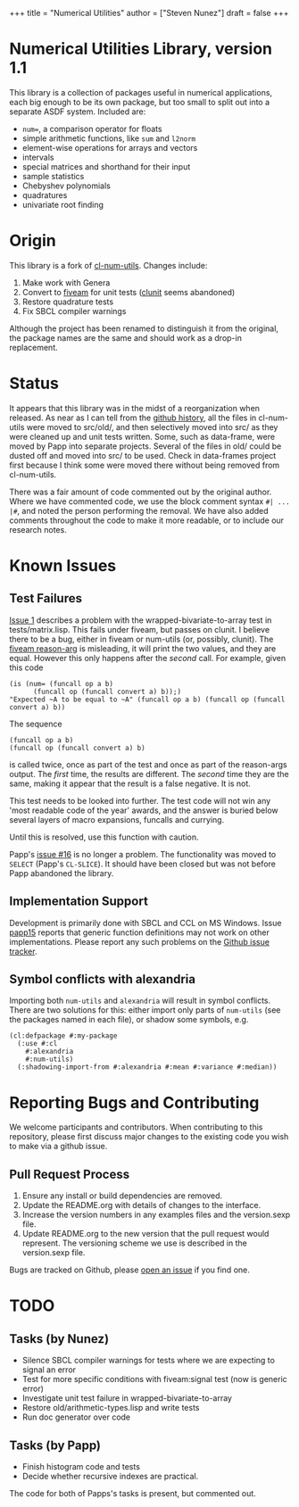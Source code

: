 +++
title = "Numerical Utilities"
author = ["Steven Nunez"]
draft = false
+++

# Numerical Utilities Library, version 1.1

This library is a collection of packages useful in numerical
applications, each big enough to be its own package, but too small to
split out into a separate ASDF system. Included are:

-   `num=`, a comparison operator for floats
-   simple arithmetic functions, like `sum` and `l2norm`
-   element-wise operations for arrays and vectors
-   intervals
-   special matrices and shorthand for their input
-   sample statistics
-   Chebyshev polynomials
-   quadratures
-   univariate root finding

# Origin

This library is a fork of
[cl-num-utils](https://github.com/tpapp/cl-num-utils). Changes include:

1.  Make work with Genera
2.  Convert to [fiveam](https://github.com/sionescu/fiveam) for unit
    tests ([clunit](https://github.com/tgutu/clunit) seems abandoned)
3.  Restore quadrature tests
4.  Fix SBCL compiler warnings

Although the project has been renamed to distinguish it from the
original, the package names are the same and should work as a drop-in
replacement.

# Status

It appears that this library was in the midst of a reorganization when
released. As near as I can tell from the [github
history](https://github.com/tpapp/cl-num-utils/commit/a0f522b44b465fc071623f9662bdde0163be6467),
all the files in cl-num-utils were moved to src/old/, and then
selectively moved into src/ as they were cleaned up and unit tests
written. Some, such as data-frame, were moved by Papp into separate
projects. Several of the files in old/ could be dusted off and moved
into src/ to be used. Check in data-frames project first because I think
some were moved there without being removed from cl-num-utils.

There was a fair amount of code commented out by the original author.
Where we have commented code, we use the block comment syntax
`#| ... |#`, and noted the person performing the removal. We have also
added comments throughout the code to make it more readable, or to
include our research notes.

# Known Issues

## Test Failures

[Issue 1](https://github.com/Symbolics/num-utils/issues/1) describes a
problem with the wrapped-bivariate-to-array test in tests/matrix.lisp.
This fails under fiveam, but passes on clunit. I believe there to be a
bug, either in fiveam or num-utils (or, possibly, clunit). The [fiveam
reason-arg](https://common-lisp.net/project/fiveam/docs/api/macro_005FIT.BESE.FIVEAM_003A_003AIS.html)
is misleading, it will print the two values, and they are equal. However
this only happens after the *second* call. For example, given this code

``` {.commonlisp org-language="lisp"}
(is (num= (funcall op a b)
      (funcall op (funcall convert a) b));)
"Expected ~A to be equal to ~A" (funcall op a b) (funcall op (funcall convert a) b))
```

The sequence

``` {.commonlisp org-language="lisp"}
(funcall op a b)
(funcall op (funcall convert a) b)
```

is called twice, once as part of the test and once as part of the
reason-args output. The *first* time, the results are different. The
*second* time they are the same, making it appear that the result is a
false negative. It is not.

This test needs to be looked into further. The test code will not win
any \'most readable code of the year\' awards, and the answer is buried
below several layers of macro expansions, funcalls and currying.

Until this is resolved, use this function with caution.

Papp\'s [issue \#16](https://github.com/tpapp/cl-num-utils/issues/16) is
no longer a problem. The functionality was moved to `SELECT` (Papp\'s
`CL-SLICE`). It should have been closed but was not before Papp
abandoned the library.

## Implementation Support

Development is primarily done with SBCL and CCL on MS Windows. Issue
[papp15](https://github.com/tpapp/cl-num-utils/issues/15) reports that
generic function definitions may not work on other implementations.
Please report any such problems on the [Github issue
tracker](https://github.com/Symbolics/num-utils/issues).

## Symbol conflicts with alexandria

Importing both `num-utils` and `alexandria` will result in symbol
conflicts. There are two solutions for this: either import only parts of
`num-utils` (see the packages named in each file), or shadow some
symbols, e.g.

``` {.commonlisp org-language="lisp"}
(cl:defpackage #:my-package
  (:use #:cl
    #:alexandria
    #:num-utils)
  (:shadowing-import-from #:alexandria #:mean #:variance #:median))
```

# Reporting Bugs and Contributing

We welcome participants and contributors. When contributing to this
repository, please first discuss major changes to the existing code you
wish to make via a github issue.

## Pull Request Process

1.  Ensure any install or build dependencies are removed.
2.  Update the README.org with details of changes to the interface.
3.  Increase the version numbers in any examples files and the
    version.sexp file.
4.  Update README.org to the new version that the pull request would
    represent. The versioning scheme we use is described in the
    version.sexp file.

Bugs are tracked on Github, please [open an
issue](https://github.com/Common-Lisp-Statistics/numerical-utilities.cl/issues)
if you find one.

# TODO

## Tasks (by Nunez)

-   Silence SBCL compiler warnings for tests where we are expecting to
    signal an error
-   Test for more specific conditions with fiveam:signal test (now is
    generic error)
-   Investigate unit test failure in wrapped-bivariate-to-array
-   Restore old/arithmetic-types.lisp and write tests
-   Run doc generator over code

## Tasks (by Papp)

-   Finish histogram code and tests
-   Decide whether recursive indexes are practical.

The code for both of Papps\'s tasks is present, but commented out.
